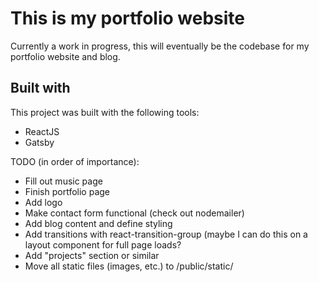 # This is my portfolio website

Currently a work in progress, this will eventually be the codebase for my portfolio website and blog.

## Built with

This project was built with the following tools:

* ReactJS
* Gatsby

TODO (in order of importance):

* Fill out music page
* Finish portfolio page
* Add logo
* Make contact form functional (check out nodemailer)
* Add blog content and define styling
* Add transitions with react-transition-group (maybe I can do this on a layout component for full page loads?
* Add "projects" section or similar
* Move all static files (images, etc.) to /public/static/